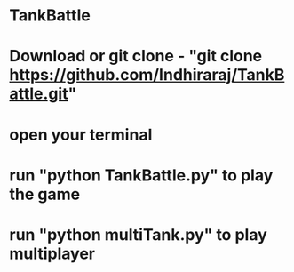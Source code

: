 # TankBattle
# Download or git clone - "git clone https://github.com/Indhiraraj/TankBattle.git"
# open your terminal
# run "python TankBattle.py" to play the game
# run "python multiTank.py" to play multiplayer
